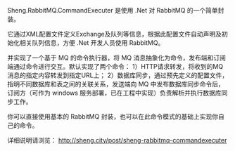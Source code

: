 Sheng.RabbitMQ.CommandExecuter 是使用 .Net 对 RabbitMQ 的一个简单封装。

它通过XML配置文件定义Exchange及队列等信息，根据此配置文件自动声明及初始化相关队列信息，方便 .Net 开发人员使用 RabbitMQ。

并实现了一个基于 MQ 的命令执行器，将 MQ 消息抽象化为命令，发布端和订阅端通过命令进行交互。默认实现了两个命令：
1）HTTP请求转发，将收到的MQ消息的指定内容转发到指定URL上；
2）数据库同步，通过预先定义的配置文件，指明不同数据库和表之间的关联关系，发送端向 MQ 中发布数据库同步命令后，订阅方（可作为 windows 服务部署，已在工程中实现）负责解析并执行数据库同步工作。

你可以直接使用基本的 RabbitMQ 封装，也可以在此命令模式的基础上实现你自己的命令。

详细说明请浏览：
http://sheng.city/post/sheng-rabbitmq-commandexecuter
